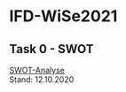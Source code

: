 # IFD-WiSe2021


## Task 0 - SWOT
<a href="https://burntsanctuary.github.io/IFD-WiSe2021/task0_swot/">SWOT-Analyse</a>
<br>Stand: 12.10.2020
